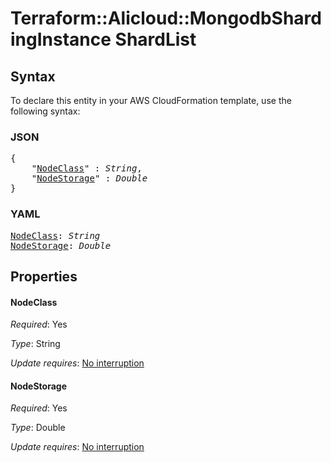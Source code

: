 # Terraform::Alicloud::MongodbShardingInstance ShardList

## Syntax

To declare this entity in your AWS CloudFormation template, use the following syntax:

### JSON

<pre>
{
    "<a href="#nodeclass" title="NodeClass">NodeClass</a>" : <i>String</i>,
    "<a href="#nodestorage" title="NodeStorage">NodeStorage</a>" : <i>Double</i>
}
</pre>

### YAML

<pre>
<a href="#nodeclass" title="NodeClass">NodeClass</a>: <i>String</i>
<a href="#nodestorage" title="NodeStorage">NodeStorage</a>: <i>Double</i>
</pre>

## Properties

#### NodeClass

_Required_: Yes

_Type_: String

_Update requires_: [No interruption](https://docs.aws.amazon.com/AWSCloudFormation/latest/UserGuide/using-cfn-updating-stacks-update-behaviors.html#update-no-interrupt)

#### NodeStorage

_Required_: Yes

_Type_: Double

_Update requires_: [No interruption](https://docs.aws.amazon.com/AWSCloudFormation/latest/UserGuide/using-cfn-updating-stacks-update-behaviors.html#update-no-interrupt)


